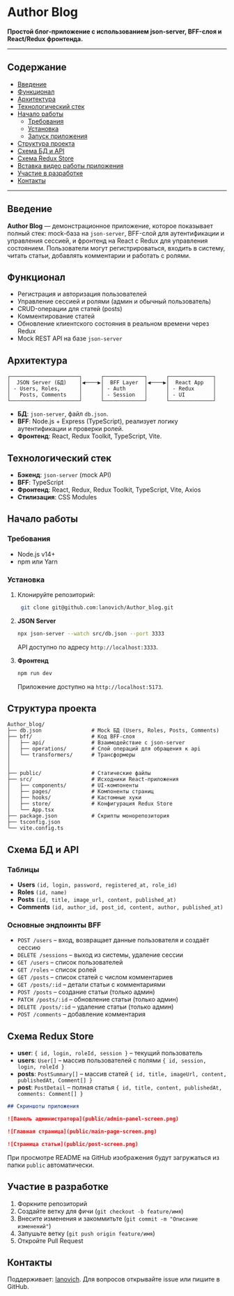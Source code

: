 # Author Blog

**Простой блог-приложение с использованием json-server, BFF-слоя и React/Redux фронтенда.**

---

## Содержание

- [Введение](#введение)
- [Функционал](#функционал)
- [Архитектура](#архитектура)
- [Технологический стек](#технологический-стек)
- [Начало работы](#начало-работы)
  - [Требования](#требования)
  - [Установка](#установка)
  - [Запуск приложения](#запуск-приложения)
- [Структура проекта](#структура-проекта)
- [Схема БД и API](#схема-бд-и-api)
- [Схема Redux Store](#схема-redux-store)
- [Вставка видео работы приложения](#вставка-видео-работы-приложения)
- [Участие в разработке](#участие-в-разработке)
- [Контакты](#контакты)

---

## Введение

**Author Blog** — демонстрационное приложение, которое показывает полный стек: mock-база на `json-server`, BFF-слой для аутентификации и управления сессией, и фронтенд на React с Redux для управления состоянием. Пользователи могут регистрироваться, входить в систему, читать статьи, добавлять комментарии и работать с ролями.

## Функционал

- Регистрация и авторизация пользователей
- Управление сессией и ролями (админ и обычный пользователь)
- CRUD-операции для статей (posts)
- Комментирование статей
- Обновление клиентского состояния в реальном времени через Redux
- Mock REST API на базе `json-server`

## Архитектура

```text
┌──────────────────────┐      ┌─────────────┐      ┌──────────────┐
│  JSON Server (БД)    │◀────▶│  BFF Layer  │◀────▶│  React App   │
│ - Users, Roles,      │      │ - Auth      │      │ - Redux      │
│   Posts, Comments    │      │ - Session   │      │ - UI         │
└──────────────────────┘      └─────────────┘      └──────────────┘
```

- **БД**: `json-server`, файл `db.json`.
- **BFF**: Node.js + Express (TypeScript), реализует логику аутентификации и проверки ролей.
- **Фронтенд**: React, Redux Toolkit, TypeScript, Vite.

## Технологический стек

- **Бэкенд**: `json-server` (mock API)
- **BFF**: TypeScript
- **Фронтенд**: React, Redux, Redux Toolkit, TypeScript, Vite, Axios
- **Стилизация**: CSS Modules

## Начало работы

### Требования

- Node.js v14+
- npm или Yarn

### Установка

1. Клонируйте репозиторий:

   ```bash
    git clone git@github.com:lanovich/Author_blog.git
   ```

1. **JSON Server**

   ```bash
   npx json-server --watch src/db.json --port 3333
   ```

   API доступно по адресу `http://localhost:3333`.

1. **Фронтенд**
   ```bash
   npm run dev
   ```
   Приложение доступно на `http://localhost:5173`.

## Структура проекта

```text
Author_blog/
├── db.json                # Mock БД (Users, Roles, Posts, Comments)
├── bff/                   # Код BFF-слоя
│   ├── api/               # Взаимодействие с json-server
│   ├── operations/        # Слой операций для обращения к api
│   └── transformers/      # Трансформеры
│
│
├── public/                # Статические файлы
├── src/                   # Исходники React-приложения
│   ├── components/        # UI-компоненты
│   ├── pages/             # Компоненты страниц
│   ├── hooks/             # Кастомные хуки
│   ├── store/             # Конфигурация Redux Store
│   └── App.tsx
├── package.json           # Скрипты монорепозитория
├── tsconfig.json
└── vite.config.ts
```

## Схема БД и API

### Таблицы

- **Users** `(id, login, password, registered_at, role_id)`
- **Roles** `(id, name)`
- **Posts** `(id, title, image_url, content, published_at)`
- **Comments** `(id, author_id, post_id, content, author, published_at)`

### Основные эндпоинты BFF

- `POST /users` – вход, возвращает данные пользователя и создаёт сессию
- `DELETE /sessions` – выход из системы, удаление сессии
- `GET /users` – список пользователей
- `GET /roles` – список ролей
- `GET /posts` – список статей с числом комментариев
- `GET /posts/:id` – детали статьи с комментариями
- `POST /posts` – создание статьи (только админ)
- `PATCH /posts/:id` – обновление статьи (только админ)
- `DELETE /posts/:id` – удаление статьи (только админ)
- `POST /comments` – добавление комментария

## Схема Redux Store

- **user**: `{ id, login, roleId, session }` – текущий пользователь
- **users**: `User[]` – массив пользователей с полями `{ id, session, login, roleId }`
- **posts**: `PostSummary[]` – массив статей `{ id, title, imageUrl, content, publishedAt, Comment[] }`
- **post**: `PostDetail` – полная статья `{ id, title, content, publishedAt, comments: Comment[] }`

```markdown
## Скриншоты приложения

![Панель администратора](public/admin-panel-screen.png)

![Главная страница](public/main-page-screen.png)

![Страница статьи](public/post-screen.png)
```

При просмотре README на GitHub изображения будут загружаться из папки `public` автоматически.

## Участие в разработке

1. Форкните репозиторий
2. Создайте ветку для фичи (`git checkout -b feature/имя`)
3. Внесите изменения и закоммитьте (`git commit -m "Описание изменений"`)
4. Запушьте ветку (`git push origin feature/имя`)
5. Откройте Pull Request

## Контакты

Поддерживает: [lanovich](https://github.com/lanovich). Для вопросов открывайте issue или пишите в GitHub.
